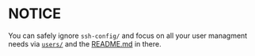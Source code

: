 # NOTICE

You can safely ignore `ssh-config/` and focus on all your user managment needs via [`users/`][1] and the [README.md][1] in there.

[1]: https://github.com/stationgroup/ansible-experiments/tree/master/add-users-groups-authorized_keys-dot-files/roles/users
